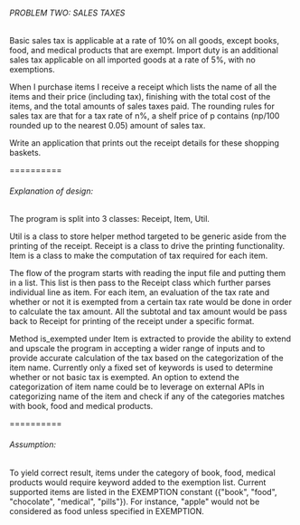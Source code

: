 ###### PROBLEM TWO: SALES TAXES

Basic sales tax is applicable at a rate of 10% on all goods, except books, food, and medical products that are exempt. Import duty is an additional sales tax applicable on all imported goods at a rate of 5%, with no exemptions.

When I purchase items I receive a receipt which lists the name of all the items and their price (including tax), finishing with the total cost of the items, and the total amounts of sales taxes paid.  The rounding rules for sales tax are that for a tax rate of n%, a shelf price of p contains (np/100 rounded up to the nearest 0.05) amount of sales tax.

Write an application that prints out the receipt details for these shopping baskets.

==========

###### Explanation of design:

The program is split into 3 classes: Receipt, Item, Util.

Util is a class to store helper method targeted to be generic aside from the printing of the receipt.
Receipt is a class to drive the printing functionality.
Item is a class to make the computation of tax required for each item.

The flow of the program starts with reading the input file and putting them in a list. This list is then pass to the Receipt class which further parses individual line as item. For each item, an evaluation of the tax rate and whether or not it is exempted from a certain tax rate would be done in order to calculate the tax amount. 
All the subtotal and tax amount would be pass back to Receipt for printing of the receipt under a specific format.

Method is_exempted under Item is extracted to provide the ability to extend and upscale the program in accepting a wider range of inputs and to provide accurate calculation of the tax based on the categorization of the item name. Currently only a fixed set of keywords is used to determine whether or not basic tax is exempted. An option to extend the categorization of item name could be to leverage on external APIs in categorizing name of the item and check if any of the categories matches with book, food and medical products.

==========

###### Assumption:

To yield correct result, items under the category of book, food, medical products would require keyword added to the exemption list. Current supported items are listed in the EXEMPTION constant ({"book", "food", "chocolate", "medical", "pills"}).
For instance, "apple" would not be considered as food unless specified in EXEMPTION.

